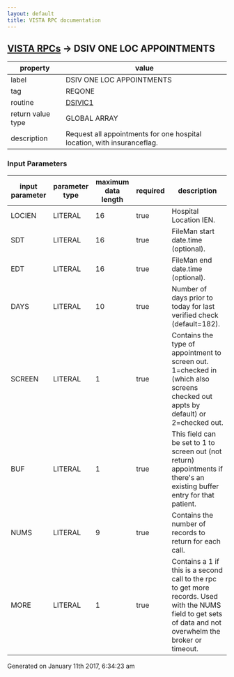 ```yaml
---
layout: default
title: VISTA RPC documentation
---
```




## [VISTA RPCs](TableOfContent.md) &#8594; DSIV ONE LOC APPOINTMENTS 

 property | value 
--- | --- 
 label | DSIV ONE LOC APPOINTMENTS
 tag | REQONE
 routine | [DSIVIC1](http://code.osehra.org/dox/Routine_DSIVIC1_source.html)
 return value type | GLOBAL ARRAY
 description | Request all appointments for one hospital location, with insuranceflag.

### Input Parameters

| input parameter | parameter type | maximum data length | required | description | 
| --- | --- | --- | --- | --- | 
| LOCIEN | LITERAL | 16 | true | Hospital Location IEN. | 
| SDT | LITERAL | 16 | true | FileMan start date.time (optional). | 
| EDT | LITERAL | 16 | true | FileMan end date.time (optional). | 
| DAYS | LITERAL | 10 | true | Number of days prior to today for last verified check (default=182). | 
| SCREEN | LITERAL | 1 | true | Contains the type of appointment to screen out.  1=checked in (which also screens checked out appts by default) or 2=checked out. | 
| BUF | LITERAL | 1 | true | This field can be set to 1 to screen out (not return) appointments if there's an existing buffer entry for that patient. | 
| NUMS | LITERAL | 9 | true | Contains the number of records to return for each call. | 
| MORE | LITERAL | 1 | true | Contains a 1 if this is a second call to the rpc to get more records.  Used with the NUMS field to get sets of data and not overwhelm the broker or timeout. | 




Generated on January 11th 2017, 6:34:23 am